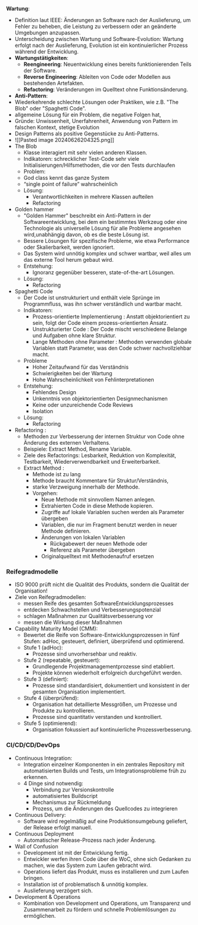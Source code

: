 **Wartung**:

- Definition laut IEEE: Änderungen an Software nach der Auslieferung, um Fehler zu beheben, die Leistung zu verbessern oder an geänderte Umgebungen anzupassen.
- Unterscheidung zwischen Wartung und Software-Evolution: Wartung erfolgt nach der Auslieferung, Evolution ist ein kontinuierlicher Prozess während der Entwicklung.
- **Wartungstätigkeiten**:
    - **Reengineering**: Neuentwicklung eines bereits funktionierenden Teils der Software.
    - **Reverse Engineering**: Ableiten von Code oder Modellen aus bestehenden Artefakten.
    - **Refactoring**: Veränderungen im Quelltext ohne Funktionsänderung.
- **Anti-Pattern**:
- Wiederkehrende schlechte Lösungen oder Praktiken, wie z.B. "The Blob" oder "Spaghetti Code".
- allgemeine Lösung für ein Problem, die negative Folgen hat,
- Gründe: Unwissenheit, Unerfahrenheit, Anwendung von Pattern im falschen Kontext, stetige Evolution
- Design Patterns als positive Gegenstücke zu Anti-Patterns.
- ![[Pasted image 20240626204325.png]]
- The Blob
	- Klasse interagiert mit sehr vielen anderen Klassen.
	- Indikatoren: schrecklicher Test-Code sehr viele Initialisierungen/Hilfsmethoden, die vor den Tests durchlaufen
	- Problem: 
	- God class kennt das ganze System
	- “single point of failure” wahrscheinlich
	- Lösung: 
		- Verantwortlichkeiten in mehrere Klassen aufteilen 
		- Refactoring
- Golden hammer
	- "Golden Hammer" beschreibt ein Anti-Pattern in der Softwareentwicklung, bei dem ein bestimmtes Werkzeug oder eine Technologie als universelle Lösung für alle Probleme angesehen wird,unabhängig davon, ob es die beste Lösung ist.
	- Bessere Lösungen für spezifische Probleme, wie etwa Performance oder Skalierbarkeit, werden ignoriert.
	- Das System wird unnötig komplex und schwer wartbar, weil alles um das externe Tool herum gebaut wird.
	- Entstehung:
		- Ignoranz gegenüber besseren, state-of-the-art Lösungen.
	- Lösung:
		- Refactoring
- Spaghetti Code
	- Der Code ist unstrukturiert und enthält viele Sprünge im Programmfluss, was ihn schwer verständlich und wartbar macht.
	- Indikatoren:
		- Prozess-orientierte Implementierung : Anstatt objektorientiert zu sein, folgt der Code einem prozess-orientierten Ansatz.
		- Unstrukturierter Code : Der Code mischt verschiedene Belange und Aufgaben ohne klare Struktur.
		- Lange Methoden ohne Parameter : Methoden verwenden globale Variablen statt Parameter, was den Code schwer nachvollziehbar macht.
	- Probleme
		- Hoher Zeitaufwand für das Verständnis
		- Schwierigkeiten bei der Wartung
		- Hohe Wahrscheinlichkeit von Fehlinterpretationen
	- Entstehung:
		- Fehlendes Design
		- Unkenntnis von objektorientierten Designmechanismen
		- Keine oder unzureichende Code Reviews
		- Isolation
	- Lösung:
		- Refactoring
- Refactoring : 
	- Methoden zur Verbesserung der internen Struktur von Code ohne Änderung des externen Verhaltens.
	- Beispiele: Extract Method, Rename Variable.
	- Ziele des Refactorings: Lesbarkeit, Reduktion von Komplexität, Testbarkeit, Wiederverwendbarkeit und Erweiterbarkeit.
	- Extract Method :
		- Methode ist zu lang
		- Methode braucht Kommentare für Struktur/Verständnis,
		- starke Verzweigung innerhalb der Methode.
		- Vorgehen:
			- Neue Methode mit sinnvollem Namen anlegen.
			- Extrahierten Code in diese Methode kopieren.
			- Zugriffe auf lokale Variablen suchen werden als Parameter übergeben
			- Variablen, die nur im Fragment benutzt werden in neuer Methode definieren.
			- Änderungen von lokalen Variablen
				- Rückgabewert der neuen Methode oder
				- Referenz als Parameter übergeben
			- Originalquelltext mit Methodenaufruf ersetzen

### Reifegradmodelle
- ISO 9000 prüft nicht die Qualität des Produkts, sondern die Qualität der Organisation!
- Ziele von Reifegradmodellen:
	- messen Reife des gesamten SoftwareEntwicklungsprozesses
	- entdecken Schwachstellen und Verbesserungspotenzial
	- schlagen Maßnahmen zur Qualitätsverbesserung vor
	- messen die Wirkung dieser Maßnahmen
- Capability Maturity Model (CMM):
	- Bewertet die Reife von Software-Entwicklungsprozessen in fünf Stufen: adHoc, gesteuert, definiert, überprüfend und optimierend.
	- Stufe 1 (adHoc):
		- Prozesse sind unvorhersehbar und reaktiv.
	- Stufe 2 (repeatable, gesteuert):
		- Grundlegende Projektmanagementprozesse sind etabliert.
		- Projekte können wiederholt erfolgreich durchgeführt werden.
	- Stufe 3 (definiert):
		- Prozesse sind standardisiert, dokumentiert und konsistent in der gesamten Organisation implementiert.
	- Stufe 4 (überprüfend): 
		- Organisation hat detaillierte Messgrößen, um Prozesse und Produkte zu kontrollieren.
		- Prozesse sind quantitativ verstanden und kontrolliert.
	- Stufe 5 (optimierend):
		- Organisation fokussiert auf kontinuierliche Prozessverbesserung.

### CI/CD/CD/DevOps
- Continuous Integration:
	- Integration einzelner Komponenten in ein zentrales Repository mit automatisierten Builds und Tests, um Integrationsprobleme früh zu erkennen.
	- 4 Dinge sind notwendig:
		- Verbindung zur Versionskontrolle
		- automatisiertes Buildscript
		- Mechanismus zur Rückmeldung
		- Prozess, um die Änderungen des Quellcodes zu integrieren
- Continuous Delivery:
	- Software wird regelmäßig auf eine Produktionsumgebung geliefert, der Release erfolgt manuell.
- Continuous Deployment
	- Automatischer Release-Prozess nach jeder Änderung.
- Wall of Confusion
	- Development ist mit der Entwicklung fertig.
	- Entwickler werfen ihren Code über die WoC, ohne sich Gedanken zu machen, wie das System zum Laufen gebracht wird.
	- Operations liefert das Produkt, muss es installieren und zum Laufen bringen.
	- Installation ist of problematisch & unnötig komplex.
	- Auslieferung verzögert sich.
- Development & Operations
	- Kombination von Development und Operations, um Transparenz und Zusammenarbeit zu fördern und schnelle Problemlösungen zu ermöglichen.